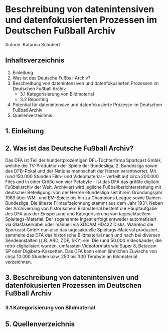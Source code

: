 # Beschreibung von datenintensiven und datenfokusierten Prozessen im Deutschen Fußball Archiv

Autorin: Katarina Schubert

## Inhaltsverzeichnis
1. Einleitung
2. Was ist das Deutsche Fußball Archiv?
3. Beschreibung von datenintensiven und datenfokusierten Prozessen im Deutschen Fußball Archiv
   * 3.1 Kategorisierung von Bildmaterial
   * 3.2 Reporting
4. Potential für datenintensive und datenfokusierte Prozesse im Deutschen Fußball Archiv
5. Quellenverzeichnis

## 1. Einleitung

## 2. Was ist das Deutsche Fußball Archiv?
Das DFA ist Teil der hundertprozentigen DFL-Tochterfirma Sportcast GmbH, welche die TV-Produktion der Spiele der Bundesliga, 2. Bundesliga sowie des DFB-Pokal und der Nationalmannschaft der Herren verantwortet. Mit rund 150.000 Stunden Film- und Videomaterial – verteilt auf circa 200.000 Files und in einer Größe von vier Petabyte - ist das DFA das größte digitale Fußballarchiv der Welt. Archiviert wird jegliche Fußballberichterstattung mit deutscher Beteiligung: von der Herren-Bundesliga seit ihrem Gründungsjahr 1963 über WM- und EM-Spiele bis hin zu Champions League sowie Damen-Bundesliga. Die älteste Filmaufzeichnung stammt aus dem Jahr 1931. Neben der Archivierung von historischem Bildmaterial besteht die Hauptaufgabe des DFA aus der Einspeisung und Kategorisierung von tagesaktuellem Spieltags-Material. Der sogenannte Ingest erfolgt entweder automatisiert via Glasfaserkabel oder manuell via XDCAM HD422 Disks. Während die Sportcast GmbH nun also das tagesaktuelle Spieltags-Material produziert, sammelte das DFA das historische Bildmaterial nach und nach bei diversen Sendeanstalten (z.B. ARD, ZDF, SKY) ein. Die rund 50.000 Videobänder, die retro-digitalisiert wurden, umfassten Videoformate wie Super 8, Betacam SP oder Digibeta-Kassetten. Das DFA kann einen jährlichen Zuwachs von circa 10.000 Stunden bzw. 250 bis 300 Terabyte an Bildmaterial verzeichnen.

## 3. Beschreibung von datenintensiven und datenfokusierten Prozessen im Deutschen Fußball Archiv
### 3.1 Kategorisierung von Bildmaterial

## 5. Quellenverzeichnis
